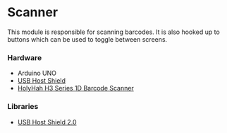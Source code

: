 # Scanner

This module is responsible for scanning barcodes. It is also hooked up to buttons which can be used to toggle between screens.

### Hardware

- Arduino UNO
- [USB Host Shield](https://shopee.sg/(E-L-X-I)-MAX3421-USB-Host-Shield-2.0-for-Arduino-UNO-MEGA-ADK-Compatible-for-Android-ADK-DIY-Electronic-Module-Board-Easy-to-Use-Fine-Workmanship-i.131877102.26903994082?sp_atk=1d891b73-f678-4182-93a3-7ca71a9aa287&xptdk=1d891b73-f678-4182-93a3-7ca71a9aa287)
- [HolyHah H3 Series 1D Barcode Scanner](https://shopee.sg/product/344742819/20642851291?gads_t_sig=VTJGc2RHVmtYMTlxTFVSVVRrdENkY0N5akVpcE5OamJEdjRRTHBOTzhmbW01WWI3LzM3VWVCY0htOTFlUFIyQVhPYUo3L2ROUldXSFFFTDloZ2ZpZ0pJS3pGTTZ6alc5SU1lMisrcU94aUttdk1GaEsyL0sxZmo1M3hDQjJ1UVQ&gad_source=1&gclid=CjwKCAjwtNi0BhA1EiwAWZaANEzfghQuSJEuDw__BeLVQNPdr59aapMwX93v_smYKsR_1RBB31De7xoC6_cQAvD_BwE)

### Libraries

- [USB Host Shield 2.0](https://github.com/felis/USB_Host_Shield_2.0)
